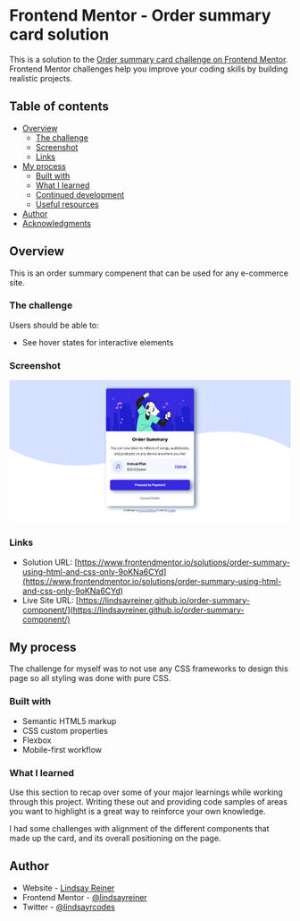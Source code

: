 # Frontend Mentor - Order summary card solution

This is a solution to the [Order summary card challenge on Frontend Mentor](https://www.frontendmentor.io/challenges/order-summary-component-QlPmajDUj). Frontend Mentor challenges help you improve your coding skills by building realistic projects.

## Table of contents

- [Overview](#overview)
  - [The challenge](#the-challenge)
  - [Screenshot](#screenshot)
  - [Links](#links)
- [My process](#my-process)
  - [Built with](#built-with)
  - [What I learned](#what-i-learned)
  - [Continued development](#continued-development)
  - [Useful resources](#useful-resources)
- [Author](#author)
- [Acknowledgments](#acknowledgments)

## Overview

This is an order summary compenent that can be used for any e-commerce site.

### The challenge

Users should be able to:

- See hover states for interactive elements

### Screenshot

![Screenshot of the completed order summary page.](design/lindsays_final_screenshot_2.png)

### Links

- Solution URL: [https://www.frontendmentor.io/solutions/order-summary-using-html-and-css-only-9oKNa6CYd](https://www.frontendmentor.io/solutions/order-summary-using-html-and-css-only-9oKNa6CYd)
- Live Site URL: [https://lindsayreiner.github.io/order-summary-component/](https://lindsayreiner.github.io/order-summary-component/)

## My process

The challenge for myself was to not use any CSS frameworks to design this page so all styling was done with pure CSS.

### Built with

- Semantic HTML5 markup
- CSS custom properties
- Flexbox
- Mobile-first workflow

### What I learned

Use this section to recap over some of your major learnings while working through this project. Writing these out and providing code samples of areas you want to highlight is a great way to reinforce your own knowledge.

I had some challenges with alignment of the different components that made up the card, and its overall positioning on the page.

## Author

- Website - [Lindsay Reiner](https://lindsayreiner.github.io/lindsay_porfolio2.0/)
- Frontend Mentor - [@lindsayreiner](https://www.frontendmentor.io/profile/lindsayreiner)
- Twitter - [@lindsayrcodes](https://www.twitter.com/yourusername)
